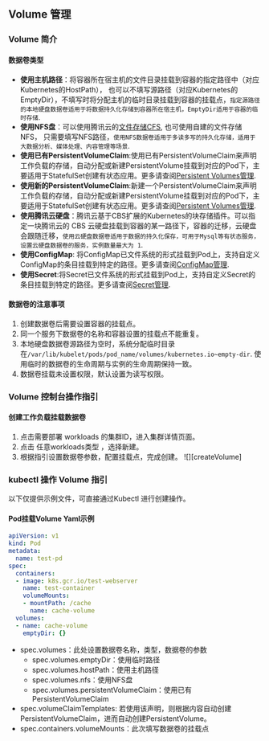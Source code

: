 ## Volume 管理
### Volume 简介
#### 数据卷类型

- **使用主机路径**：将容器所在宿主机的文件目录挂载到容器的指定路径中（对应Kubernetes的HostPath）， 也可以不填写源路径（对应Kubernetes的EmptyDir），不填写时将分配主机的临时目录挂载到容器的挂载点，`指定源路径的本地硬盘数据卷适用于将数据持久化存储到容器所在宿主机，EmptyDir适用于容器的临时存储`.
- **使用NFS盘**：可以使用腾讯云的[文件存储CFS](https://cloud.tencent.com/document/product/582/9127), 也可使用自建的文件存储NFS， 只需要填写NFS路径，`使用NFS数据卷适用于多读多写的持久化存储，适用于大数据分析、媒体处理、内容管理等场景`.
- **使用已有PersistentVolumeClaim**:使用已有PersistentVolumeClaim来声明工作负载的存储，自动分配或新建PersistentVolume挂载到对应的Pod下，主要适用于StatefulSet创建有状态应用。更多请查阅[Persistent Volumes管理]().
- **使用新的PersistentVolumeClaim**:新建一个PersistentVolumeClaim来声明工作负载的存储，自动分配或新建PersistentVolume挂载到对应的Pod下，主要适用于StatefulSet创建有状态应用。更多请查阅[Persistent Volumes管理]().
- **使用腾讯云硬盘**：腾讯云基于CBS扩展的Kubernetes的块存储插件。可以指定一块腾讯云的 CBS 云硬盘挂载到容器的某一路径下，容器的迁移，云硬盘会跟随迁移，`使用云硬盘数据卷适用于数据的持久化保存，可用于Mysql等有状态服务，设置云硬盘数据卷的服务，实例数量最大为 1`.
- **使用ConfigMap**: 将ConfigMap已文件系统的形式挂载到Pod上，支持自定义ConfigMap的条目挂载到特定的路径。更多请查阅[ConfigMap管理]().
- **使用Secret**:将Secret已文件系统的形式挂载到Pod上，支持自定义Secret的条目挂载到特定的路径。更多请查阅[Secret管理]().


#### 数据卷的注意事项

1. 创建数据卷后需要设置容器的挂载点。
2. 同一个服务下数据卷的名称和容器设置的挂载点不能重复。
3. 本地硬盘数据卷源路径为空时，系统分配临时目录在`/var/lib/kubelet/pods/pod_name/volumes/kubernetes.io~empty-dir`. 使用临时的数据卷的生命周期与实例的生命周期保持一致。
4. 数据卷挂载未设置权限，默认设置为读写权限。


### Volume 控制台操作指引
#### 创建工作负载挂载数据卷
1. 点击需要部署 workloads 的集群ID，进入集群详情页面。
2. 点击 任意workloads类型 ，选择新建。
3. 根据指引设置数据卷参数，配置挂载点，完成创建。
![][createVolume]

### kubectl 操作 Volume 指引
以下仅提供示例文件，可直接通过Kubectl 进行创建操作。
#### Pod挂载Volume Yaml示例
```Yaml
apiVersion: v1
kind: Pod
metadata:
  name: test-pd
spec:
  containers:
  - image: k8s.gcr.io/test-webserver
    name: test-container
    volumeMounts:
    - mountPath: /cache
      name: cache-volume
  volumes:
  - name: cache-volume
    emptyDir: {}
```
- spec.volumes：此处设置数据卷名称，类型，数据卷的参数
  - spec.volumes.emptyDir：使用临时路径
  - spec.volumes.hostPath：使用主机路径
  - spec.volumes.nfs：使用NFS盘
  - spec.volumes.persistentVolumeClaim：使用已有PersistentVolumeClaim
- spec.volumeClaimTemplates: 若使用该声明，则根据内容自动创建PersistentVolumeClaim，进而自动创建PersistentVolume。
- spec.containers.volumeMounts：此次填写数据卷的挂载点
